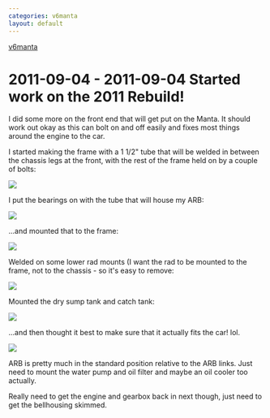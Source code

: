 ```yaml
---
categories: v6manta
layout: default
---
```


[v6manta](/v6manta)

# 2011-09-04 - 2011-09-04 Started work on the 2011 Rebuild!
I did some more on the front end that will get put on the Manta. It should work out okay as this can bolt on and off easily and fixes most things around the engine to the car.

I started making the frame with a 1 1/2&quot; tube that will be welded in between the chassis legs at the front, with the rest of the frame held on by a couple of bolts:

 ![](/img/v6manta/manta0462.jpg) 

I put the bearings on with the tube that will house my ARB:

 ![](/img/v6manta/manta0463.jpg) 

...and mounted that to the frame:

 ![](/img/v6manta/manta0464.jpg) 

Welded on some lower rad mounts (I want the rad to be mounted to the frame, not to the chassis - so it's easy to remove:

 ![](/img/v6manta/manta0465.jpg) 

Mounted the dry sump tank and catch tank:

 ![](/img/v6manta/manta0466.jpg) 

...and then thought it best to make sure that it actually fits the car! lol.

 ![](/img/v6manta/manta0467.jpg) 

ARB is pretty much in the standard position relative to the ARB links. Just need to mount the water pump and oil filter and maybe an oil cooler too actually.

Really need to get the engine and gearbox back in next though, just need to get the bellhousing skimmed.